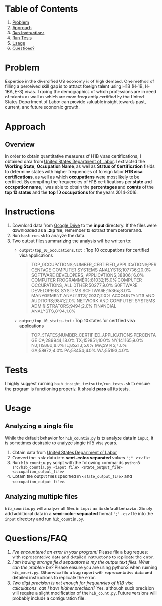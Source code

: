# Table of Contents
1. [Problem](README.md#Problem)
2. [Approach](README.md#Approach)
3. [Run Instructions](README.md#Instructions)
4. [Run Tests](README.md#Tests)
5. [Usage](README.md#Usage)
6. [Questions?](README.md#questions?)

# Problem

Expertise in the diversified US economy is of high demand. One method of filling a perceived skill gap is to attract foreign talent using H1B (H-1B, H-1BA, E-3) visas. Tracing the demographics of which professions are in need of talents as well as which are more frequently certified by the United States Department of Labor can provide valuable insight towards past, current, and future economic growth. 

# Approach
## Overview
In order to obtain quantitative measures of H1B visas certifications, I obtained data from  [United States Department of Labor](https://www.foreignlaborcert.doleta.gov/performancedata.cfm). I extracted the **Working State**, **Occupation Name**, as well as **Status of Certification** fields to determine states with higher frequencies of foreign labor **H1B visa certifications**, as well as which **occupations** were most likely to be certified. By compiling the frequencies of H1B certifications per **state** and **occupation name**, I was able to obtain the **percentages** and **counts** of the **top 10 states** and the **top 10 occupations** for the years 2014-2016.

# Instructions
1. Download data from [Google Drive](https://drive.google.com/drive/folders/1Nti6ClUfibsXSQw5PUIWfVGSIrpuwyxf?usp=sharing) to the **input** directory. If the files were downloaded as a **.zip** file, remember to extract them beforehand.
2. Run `bash run.sh` to analyze the data.
3. Two output files summarizing the analysis will be written to:
	 * `output/top_10_occupations.txt` : Top 10 occupations for certified visa applications 
		  >	TOP_OCCUPATIONS;NUMBER_CERTIFIED_APPLICATIONS;PERCENTAGE
COMPUTER SYSTEMS ANALYSTS;107736;20.0%
SOFTWARE DEVELOPERS, APPLICATIONS;88806;16.0%
COMPUTER PROGRAMMERS;81032;15.0%
COMPUTER OCCUPATIONS, ALL OTHER;50277;9.0%
SOFTWARE DEVELOPERS, SYSTEMS SOFTWARE;15364;3.0%
MANAGEMENT ANALYSTS;12037;2.0%
ACCOUNTANTS AND AUDITORS;9841;2.0%
NETWORK AND COMPUTER SYSTEMS ADMINISTRATORS;9494;2.0%
FINANCIAL ANALYSTS;8194;1.0%


	* `output/top_10_states.txt` : Top 10 states for certified visa applications
	     > TOP_STATES;NUMBER_CERTIFIED_APPLICATIONS;PERCENTAGE
         CA;289944;18.0%
         TX;159851;10.0%
         NY;141165;9.0%
         NJ;119880;8.0%
         IL;85213;5.0%
         MA;59145;4.0%
         GA;58972;4.0%
         PA;58454;4.0%
         WA;55193;4.0%
         
# Tests
I highly suggest running `bash insight_testsuite/run_tests.sh` to ensure the program is functioning properly. It should **pass** all its tests.
        
# Usage

##  Analyzing a single file
While the default behavior for `h1b_countin.py` is to analyze data in ``input``, it is sometimes desirable to analyze single H1B visa years.
1. Obtain data from [United States Department of Labor](https://www.foreignlaborcert.doleta.gov/performancedata.cfm)
2.  Convert the .xslx data into **semi-colon separated** values `";"` `.csv` file. 
3.  Run `h1b_countin.py` script with the following commands
`python3 src/h1b_countin.py <input file> <state_output_file> <occupation_output_file>`
4. Obtain the output files specified in `<state_output_file>` and `<occupation_output file>`.

## Analyzing multiple files
`h1b_countin.py` will analyze all files in `input` as its default behavior. Simply add additional data in a **semi-color-separated** format `";"` `.csv` file into the `input` directory and run `h1b_countin.py`.

# Questions/FAQ
1. *I've encountered an error in your program!*
	Please file a bug request with representative data and detailed instructions to replicate the error.
2. *I am having strange field separators in my the output text files. What can the problem be?*
	Please ensure you are using python3 when running `h1b_count.py`. Otherwise file a bug report with representative data and detailed instructions to replicate the error.
3. *Two digit precision is not enough for frequencies of H1B visa calculations, can I have higher precision?*
	Yes, although such precision will require a slight modification of the `h1b_count.py`. Future versions will probably include a configuration file.